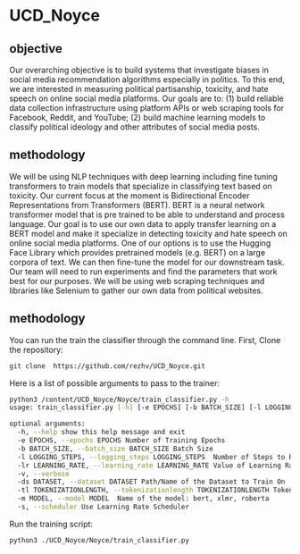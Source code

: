 # UCD_Noyce
## objective
Our overarching objective is to build systems that investigate biases in social media recommendation algorithms especially in politics. To this end, we are interested in measuring political partisanship, toxicity, and hate speech on online social media platforms. Our goals are to: (1) build reliable data collection infrastructure using platform APIs or web scraping tools for Facebook, Reddit, and YouTube; (2) build machine learning models to classify political ideology and other attributes of social media posts. 

## methodology 

We will be using NLP techniques with deep learning including fine tuning transformers to train models that specialize in classifying text based on toxicity. Our current focus at the moment is Bidirectional Encoder Representations from Transformers (BERT). BERT is a neural network transformer model that is pre trained to be able to understand and process language. Our goal is to use our own data to apply transfer learning on a BERT model and make it specialize in detecting toxicity and hate speech on online social media platforms. One of our options is to use the Hugging Face Library which provides pretrained models (e.g. BERT) on a large corpora of text. We can then fine-tune the model for our downstream task. Our team will need to run experiments and find the parameters that work best for our purposes. We will be using web scraping techniques and libraries like Selenium to gather our own data from political websites. 

## methodology 
You can run the train the classifier through the command line. 
First, Clone the repository:
```bash
git clone  https://github.com/rezhv/UCD_Noyce.git
```
Here is a list of possible arguments to pass to the trainer:
```bash
python3 /content/UCD_Noyce/Noyce/train_classifier.py -h 
usage: train_classifier.py [-h] [-e EPOCHS] [-b BATCH_SIZE] [-l LOGGING_STEPS] [-lr LEARNING_RATE] [-v] [-ds DATASET] [-tl TOKENIZATIONLENGTH] [-m MODEL] [-s]

optional arguments:
  -h, --help show this help message and exit
  -e EPOCHS, --epochs EPOCHS Number of Training Epochs
  -b BATCH_SIZE, --batch_size BATCH_SIZE Batch Size
  -l LOGGING_STEPS, --logging_steps LOGGING_STEPS  Number of Steps to Run Evaluation
  -lr LEARNING_RATE, --learning_rate LEARNING_RATE Value of Learning Rate
  -v, --verbose         
  -ds DATASET, --dataset DATASET Path/Name of the Dataset to Train On
  -tl TOKENIZATIONLENGTH, --tokenizationlength TOKENIZATIONLENGTH Tokenization Max Length
  -m MODEL, --model MODEL  Name of the model: bert, xlmr, roberta
  -s, --scheduler Use Learning Rate Scheduler
```
Run the training script:
```bash
python3 ./UCD_Noyce/Noyce/train_classifier.py
```
